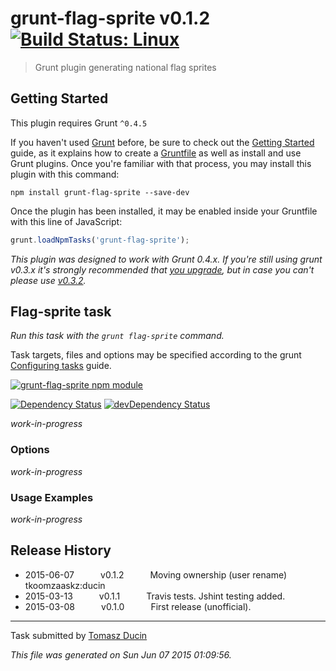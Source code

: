 # grunt-flag-sprite v0.1.2 [![Build Status: Linux](https://travis-ci.org/ducin/grunt-flag-sprite.svg?branch=master)](https://travis-ci.org/ducin/grunt-flag-sprite)

> Grunt plugin generating national flag sprites



## Getting Started
This plugin requires Grunt `^0.4.5`

If you haven't used [Grunt](http://gruntjs.com/) before, be sure to check out the [Getting Started](http://gruntjs.com/getting-started) guide, as it explains how to create a [Gruntfile](http://gruntjs.com/sample-gruntfile) as well as install and use Grunt plugins. Once you're familiar with that process, you may install this plugin with this command:

```shell
npm install grunt-flag-sprite --save-dev
```

Once the plugin has been installed, it may be enabled inside your Gruntfile with this line of JavaScript:

```js
grunt.loadNpmTasks('grunt-flag-sprite');
```

*This plugin was designed to work with Grunt 0.4.x. If you're still using grunt v0.3.x it's strongly recommended that [you upgrade](http://gruntjs.com/upgrading-from-0.3-to-0.4), but in case you can't please use [v0.3.2](https://github.com/gruntjs/grunt-contrib-coffee/tree/grunt-0.3-stable).*


## Flag-sprite task
_Run this task with the `grunt flag-sprite` command._

Task targets, files and options may be specified according to the grunt [Configuring tasks](http://gruntjs.com/configuring-tasks) guide.

[![grunt-flag-sprite npm module](https://nodei.co/npm/grunt-flag-sprite.png?downloads=true&stars=true "grunt-flag-sprite npm module")](https://www.npmjs.com/package/grunt-flag-sprite)

[![Dependency Status](https://david-dm.org/ducin/grunt-flag-sprite/status.svg)](https://david-dm.org/ducin/grunt-flag-sprite)
[![devDependency Status](https://david-dm.org/ducin/grunt-flag-sprite/dev-status.svg)](https://david-dm.org/ducin/grunt-flag-sprite#info=devDependencies)

_work-in-progress_

### Options

_work-in-progress_

### Usage Examples

_work-in-progress_


## Release History

 * 2015-06-07   v0.1.2   Moving ownership (user rename) tkoomzaaskz:ducin
 * 2015-03-13   v0.1.1   Travis tests. Jshint testing added.
 * 2015-03-08   v0.1.0   First release (unofficial).

---

Task submitted by [Tomasz Ducin](http://ducin.it)

*This file was generated on Sun Jun 07 2015 01:09:56.*
